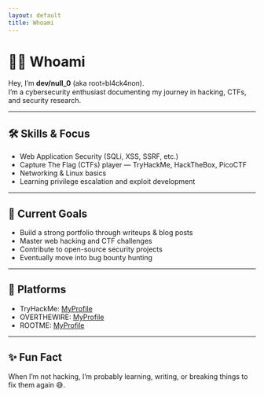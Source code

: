 ```yaml
---
layout: default
title: Whoami
---
```


# 👨‍💻 Whoami  

Hey, I’m **dev/null_0** (aka root💀bl4ck4non).  
I’m a cybersecurity enthusiast documenting my journey in hacking, CTFs, and security research.  

---

## 🛠️ Skills & Focus  
- Web Application Security (SQLi, XSS, SSRF, etc.)  
- Capture The Flag (CTFs) player — TryHackMe, HackTheBox, PicoCTF  
- Networking & Linux basics  
- Learning privilege escalation and exploit development  

---

## 🎯 Current Goals  
- Build a strong portfolio through writeups & blog posts  
- Master web hacking and CTF challenges  
- Contribute to open-source security projects  
- Eventually move into bug bounty hunting  

---

## 🚀 Platforms  
- TryHackMe: [MyProfile](https://tryhackme.com/p/yourusername)  
- OVERTHEWIRE: [MyProfile](https://app.hackthebox.com/profile/yourusername)
- ROOTME: [MyProfile](https://app.hackthebox.com/profile/yourusername)  

---

## ✨ Fun Fact  
When I’m not hacking, I’m probably learning, writing, or breaking things to fix them again 😅.

